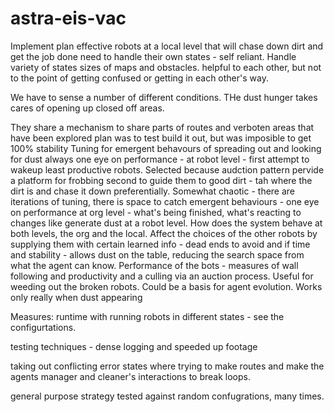 # astra-eis-vac

Implement plan
effective robots at a local level that will chase down dirt and get the job done
need to handle their own states - self reliant. Handle variety of states sizes of maps and obstacles.
helpful to each other, but not to the point of getting confused or getting in each other's way.

We have to sense a number of different conditions.
THe dust hunger takes cares of opening up closed off areas.

They share a mechanism to share parts of routes and verboten areas that have been explored
plan was to test build it out, but was imposible to get 100% stability
Tuning for emergent behavours of spreading out and looking for dust
always one eye on performance - at robot level - first attempt to wakeup least productive robots. Selected because audction pattern pervide a platform for frobbing
second to guide them to good dirt - tah where the dirt is and chase it down preferentially.
Somewhat chaotic - there are iterations of tuning, there is space to catch emergent behaviours - one eye on performance at org level - what's being finished, what's reacting to changes like generate dust at a robot level. How does the system behave at both levels, the org and the local.
Affect the choices of the other robots by supplying them with certain learned info - dead ends to avoid and if time and stability - allows dust on the table, reducing the search space from what the agent can know.
Performance of the bots - measures of wall following and productivity and a culling via an auction process. Useful for weeding out the broken robots. Could be a basis for agent evolution. Works only really when dust appearing

Measures: runtime with running robots in different states - see the configurtations.

testing techniques - dense logging and speeded up footage

taking out conflicting error states where trying to make routes and make the agents manager and cleaner's interactions to break loops.

general purpose strategy tested against random confugrations, many times.